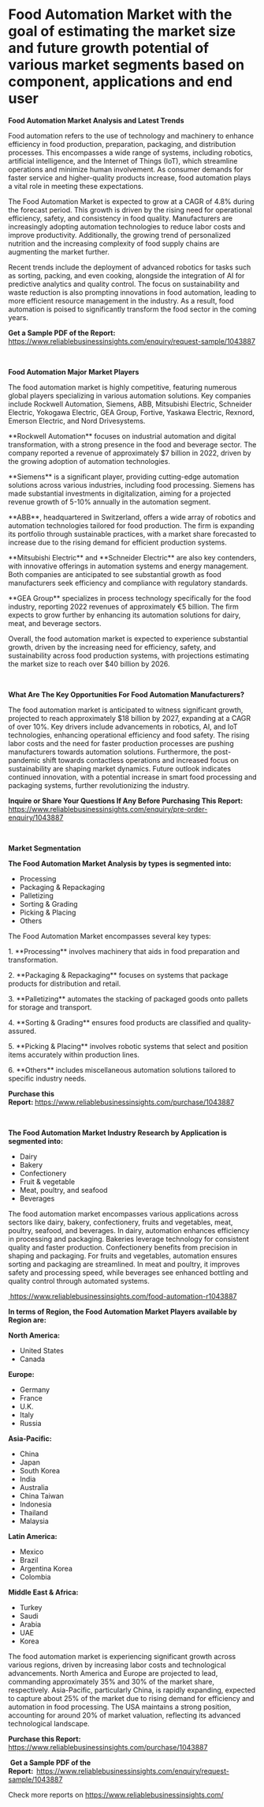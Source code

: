 <p><h1>Food Automation Market with the goal of estimating the market size and future growth potential of various market segments based on component, applications and end user</h1></p><p><strong>Food Automation Market Analysis and Latest Trends</strong></p>
<p><p>Food automation refers to the use of technology and machinery to enhance efficiency in food production, preparation, packaging, and distribution processes. This encompasses a wide range of systems, including robotics, artificial intelligence, and the Internet of Things (IoT), which streamline operations and minimize human involvement. As consumer demands for faster service and higher-quality products increase, food automation plays a vital role in meeting these expectations.</p><p>The Food Automation Market is expected to grow at a CAGR of 4.8% during the forecast period. This growth is driven by the rising need for operational efficiency, safety, and consistency in food quality. Manufacturers are increasingly adopting automation technologies to reduce labor costs and improve productivity. Additionally, the growing trend of personalized nutrition and the increasing complexity of food supply chains are augmenting the market further. </p><p>Recent trends include the deployment of advanced robotics for tasks such as sorting, packing, and even cooking, alongside the integration of AI for predictive analytics and quality control. The focus on sustainability and waste reduction is also prompting innovations in food automation, leading to more efficient resource management in the industry. As a result, food automation is poised to significantly transform the food sector in the coming years.</p></p>
<p><strong>Get a Sample PDF of the Report:&nbsp;</strong> <a href="https://www.reliablebusinessinsights.com/enquiry/request-sample/1043887?utm_campaign=101&utm_medium=2&utm_source=Github&utm_content=ia&utm_term=15022025&utm_id=food-automation">https://www.reliablebusinessinsights.com/enquiry/request-sample/1043887</a></p>
<p>&nbsp;</p>
<p><strong>Food Automation Major Market Players</strong></p>
<p><p>The food automation market is highly competitive, featuring numerous global players specializing in various automation solutions. Key companies include Rockwell Automation, Siemens, ABB, Mitsubishi Electric, Schneider Electric, Yokogawa Electric, GEA Group, Fortive, Yaskawa Electric, Rexnord, Emerson Electric, and Nord Drivesystems.</p><p>**Rockwell Automation** focuses on industrial automation and digital transformation, with a strong presence in the food and beverage sector. The company reported a revenue of approximately $7 billion in 2022, driven by the growing adoption of automation technologies.</p><p>**Siemens** is a significant player, providing cutting-edge automation solutions across various industries, including food processing. Siemens has made substantial investments in digitalization, aiming for a projected revenue growth of 5-10% annually in the automation segment.</p><p>**ABB**, headquartered in Switzerland, offers a wide array of robotics and automation technologies tailored for food production. The firm is expanding its portfolio through sustainable practices, with a market share forecasted to increase due to the rising demand for efficient production systems.</p><p>**Mitsubishi Electric** and **Schneider Electric** are also key contenders, with innovative offerings in automation systems and energy management. Both companies are anticipated to see substantial growth as food manufacturers seek efficiency and compliance with regulatory standards.</p><p>**GEA Group** specializes in process technology specifically for the food industry, reporting 2022 revenues of approximately €5 billion. The firm expects to grow further by enhancing its automation solutions for dairy, meat, and beverage sectors.</p><p>Overall, the food automation market is expected to experience substantial growth, driven by the increasing need for efficiency, safety, and sustainability across food production systems, with projections estimating the market size to reach over $40 billion by 2026.</p></p>
<p>&nbsp;</p>
<p><strong>What Are The Key Opportunities For Food Automation Manufacturers?</strong></p>
<p><p>The food automation market is anticipated to witness significant growth, projected to reach approximately $18 billion by 2027, expanding at a CAGR of over 10%. Key drivers include advancements in robotics, AI, and IoT technologies, enhancing operational efficiency and food safety. The rising labor costs and the need for faster production processes are pushing manufacturers towards automation solutions. Furthermore, the post-pandemic shift towards contactless operations and increased focus on sustainability are shaping market dynamics. Future outlook indicates continued innovation, with a potential increase in smart food processing and packaging systems, further revolutionizing the industry.</p></p>
<p><strong>Inquire or Share Your Questions If Any Before Purchasing This Report:</strong> <a href="https://www.reliablebusinessinsights.com/enquiry/pre-order-enquiry/1043887?utm_campaign=101&utm_medium=2&utm_source=Github&utm_content=ia&utm_term=15022025&utm_id=food-automation">https://www.reliablebusinessinsights.com/enquiry/pre-order-enquiry/1043887</a></p>
<p>&nbsp;</p>
<p><strong>Market Segmentation</strong></p>
<p><strong>The Food Automation Market Analysis by types is segmented into:</strong></p>
<p><ul><li>Processing</li><li>Packaging & Repackaging</li><li>Palletizing</li><li>Sorting & Grading</li><li>Picking & Placing</li><li>Others</li></ul></p>
<p><p>The Food Automation Market encompasses several key types: </p><p>1. **Processing** involves machinery that aids in food preparation and transformation. </p><p>2. **Packaging & Repackaging** focuses on systems that package products for distribution and retail. </p><p>3. **Palletizing** automates the stacking of packaged goods onto pallets for storage and transport. </p><p>4. **Sorting & Grading** ensures food products are classified and quality-assured. </p><p>5. **Picking & Placing** involves robotic systems that select and position items accurately within production lines. </p><p>6. **Others** includes miscellaneous automation solutions tailored to specific industry needs.</p></p>
<p><strong>Purchase this Report:&nbsp;</strong><a href="https://www.reliablebusinessinsights.com/purchase/1043887?utm_campaign=101&utm_medium=2&utm_source=Github&utm_content=ia&utm_term=15022025&utm_id=food-automation">https://www.reliablebusinessinsights.com/purchase/1043887</a></p>
<p>&nbsp;</p>
<p><strong>The Food Automation Market Industry Research by Application is segmented into:</strong></p>
<p><ul><li>Dairy</li><li>Bakery</li><li>Confectionery</li><li>Fruit & vegetable</li><li>Meat, poultry, and seafood</li><li>Beverages</li></ul></p>
<p><p>The food automation market encompasses various applications across sectors like dairy, bakery, confectionery, fruits and vegetables, meat, poultry, seafood, and beverages. In dairy, automation enhances efficiency in processing and packaging. Bakeries leverage technology for consistent quality and faster production. Confectionery benefits from precision in shaping and packaging. For fruits and vegetables, automation ensures sorting and packaging are streamlined. In meat and poultry, it improves safety and processing speed, while beverages see enhanced bottling and quality control through automated systems.</p></p>
<p><a href="https://www.reliablebusinessinsights.com/food-automation-r1043887?utm_campaign=101&utm_medium=2&utm_source=Github&utm_content=ia&utm_term=15022025&utm_id=food-automation">&nbsp;https://www.reliablebusinessinsights.com/food-automation-r1043887</a></p>
<p><strong>In terms of Region, the Food Automation Market Players available by Region are:</strong></p>
<p>
    <p> <strong> North America: </strong>
        <ul>
            <li>United States</li>
            <li>Canada</li>
        </ul>
        </p> 
    <p> <strong> Europe: </strong>
        <ul>
            <li>Germany</li>
            <li>France</li>
            <li>U.K.</li>
            <li>Italy</li>
            <li>Russia</li>
        </ul>
        </p> 
    <p> <strong> Asia-Pacific: </strong>
        <ul>
            <li>China</li>
            <li>Japan</li>
            <li>South Korea</li>
            <li>India</li>
            <li>Australia</li>
            <li>China Taiwan</li>
            <li>Indonesia</li>
            <li>Thailand</li>
            <li>Malaysia</li>
        </ul>
        </p> 
    <p> <strong> Latin America: </strong>
        <ul>
            <li>Mexico</li>
            <li>Brazil</li>
            <li>Argentina Korea</li>
            <li>Colombia</li>
        </ul>
        </p> 
    <p> <strong> Middle East & Africa: </strong>
        <ul>
            <li>Turkey</li>
            <li>Saudi</li>
            <li>Arabia</li>
            <li>UAE</li>
            <li>Korea</li>
        </ul>
    </p>
    </p>
<p><p>The food automation market is experiencing significant growth across various regions, driven by increasing labor costs and technological advancements. North America and Europe are projected to lead, commanding approximately 35% and 30% of the market share, respectively. Asia-Pacific, particularly China, is rapidly expanding, expected to capture about 25% of the market due to rising demand for efficiency and automation in food processing. The USA maintains a strong position, accounting for around 20% of market valuation, reflecting its advanced technological landscape.</p></p>
<p><strong>Purchase this Report: </strong><a href="https://www.reliablebusinessinsights.com/purchase/1043887?utm_campaign=101&utm_medium=2&utm_source=Github&utm_content=ia&utm_term=15022025&utm_id=food-automation">https://www.reliablebusinessinsights.com/purchase/1043887</a></p>
<p>&nbsp;<strong>Get a Sample PDF of the Report:&nbsp;&nbsp;</strong><a href="https://www.reliablebusinessinsights.com/enquiry/request-sample/1043887?utm_campaign=101&utm_medium=2&utm_source=Github&utm_content=ia&utm_term=15022025&utm_id=food-automation">https://www.reliablebusinessinsights.com/enquiry/request-sample/1043887</a></p>
<p><strong></strong></p>
<p>Check more reports on <a href="https://www.reliablebusinessinsights.com/?utm_campaign=101&utm_medium=2&utm_source=Github&utm_content=ia&utm_term=15022025&utm_id=food-automation">https://www.reliablebusinessinsights.com/</a></p>